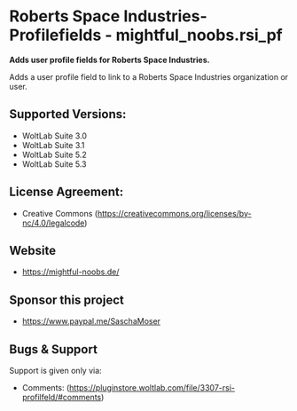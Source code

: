 Roberts Space Industries-Profilefields - mightful_noobs.rsi_pf
====================

**Adds user profile fields for Roberts Space Industries.**

Adds a user profile field to link to a Roberts Space Industries organization or user.

## Supported Versions:
- WoltLab Suite 3.0
- WoltLab Suite 3.1
- WoltLab Suite 5.2
- WoltLab Suite 5.3

## License Agreement:
- Creative Commons <by-nc> (https://creativecommons.org/licenses/by-nc/4.0/legalcode)

## Website
- https://mightful-noobs.de/

## Sponsor this project
- https://www.paypal.me/SaschaMoser

## Bugs & Support
Support is given only via:
- Comments: (https://pluginstore.woltlab.com/file/3307-rsi-profilfeld/#comments)


